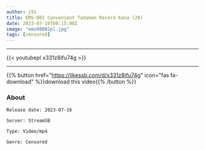 ```yaml
---
author: j91
title: EMS-002 Convenient Tadaman Record Kana (20)
date: 2023-07-16T00:15:00Z
image: "ems00002pl.jpg"
tags: [censored]
---
```

___

{{< youtubepl x331z8ifu74g >}}
___

{{% button href="https://likessb.com/d/x331z8ifu74g" icon="fas fa-download" %}}download this video{{% /button %}}
### About

`Release date: 2023-07-16`

`Server: StreamSB`

`Type: Video/mp4`

`Genre:	Censored`